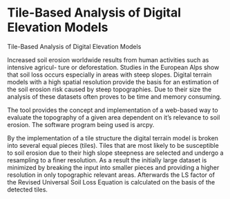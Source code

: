 # Tile-Based Analysis of Digital Elevation Models
Tile-Based Analysis of Digital Elevation Models

Increased soil erosion worldwide results from human activities such as intensive agricul-
ture or deforestation. Studies in the European Alps show that soil loss occurs especially
in areas with steep slopes. Digital terrain models with a high spatial resolution provide
the basis for an estimation of the soil erosion risk caused by steep topographies. Due to
their size the analysis of these datasets often proves to be time and memory consuming.

The tool provides the concept and implementation of a web-based way to evaluate
the topography of a given area dependent on it’s relevance to soil erosion. The software
program being used is arcpy. 

By the implementation of a tile structure the digital terrain model is broken into several equal pieces (tiles). Tiles
that are most likely to be susceptible to soil erosion due to their high slope steepness are
selected and undergo a resampling to a finer resolution. As a result the initially large
dataset is minimized by breaking the input into smaller pieces and providing a higher
resolution in only topographic relevant areas. Afterwards the LS factor of the Revised
Universal Soil Loss Equation is calculated on the basis of the detected tiles.
